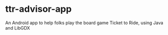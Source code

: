 # ttr-advisor-app
An Android app to help folks play the board game Ticket to Ride, using Java and LibGDX
